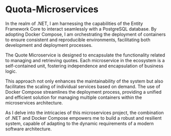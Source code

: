 # Quota-Microservices
In the realm of .NET, I am harnessing the capabilities of the Entity Framework Core to interact seamlessly with a PostgreSQL database. By adopting Docker Compose, I am orchestrating the deployment of containers to ensure consistent and reproducible environments, facilitating both development and deployment processes.

The Quote Microservice is designed to encapsulate the functionality related to managing and retrieving quotes. Each microservice in the ecosystem is a self-contained unit, fostering independence and encapsulation of business logic.

This approach not only enhances the maintainability of the system but also facilitates the scaling of individual services based on demand. The use of Docker Compose streamlines the deployment process, providing a unified and efficient solution for managing multiple containers within the microservices architecture.

As I delve into the intricacies of this microservices project, the combination of .NET and Docker Compose empowers me to build a robust and resilient system, capable of adapting to the dynamic requirements of a modern software architecture.
